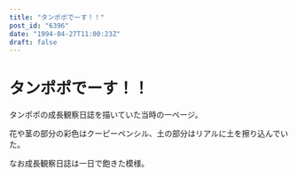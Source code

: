 ```yaml
---
title: "タンポポでーす！！"
post_id: "6396"
date: "1994-04-27T11:00:23Z"
draft: false
---
```


# タンポポでーす！！

タンポポの成長観察日誌を描いていた当時の一ページ。

花や茎の部分の彩色はクーピーペンシル、土の部分はリアルに土を擦り込んでいた。

なお成長観察日誌は一日で飽きた模様。
